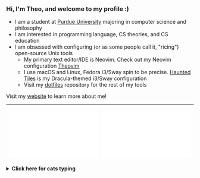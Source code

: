 
### Hi, I'm Theo, and welcome to my profile :)

- I am a student at [Purdue University](https://purdue.edu/) majoring in computer science and philosophy
- I am interested in programming language, CS theories, and CS education
- I am obsessed with configuring (or as some people call it, "ricing") open-source Unix tools
  - My primary text editor/IDE is Neovim. Check out my Neovim configuration [Theovim](https://github.com/theopn/theovim)
  - I use macOS and Linux, Fedora i3/Sway spin to be precise. [Haunted Tiles](https://github.com/theopn/haunted-tiles) is my Dracula-themed i3/Sway configuration
  - Visit my [dotfiles](https://github.com/theopn/dotfiles) repository for the rest of my tools

Visit my [website](https://theopark.me/) to learn more about me!

| <img src="https://github.com/theopn/github-stats/blob/master/generated/overview.svg#gh-dark-mode-only" /> | <img src="https://github.com/theopn/github-stats/blob/master/generated/languages.svg#gh-dark-mode-only" /> |
| :--: | :--: |

<details><summary><b>Click here for cats typing</b></summary><p>
  <img src="https://media.giphy.com/media/ule4vhcY1xEKQ/giphy.gif" width="250" height="250" />
  <blockquote>Image from Giphy by reactionseditor</blockquote>
</p></details>
